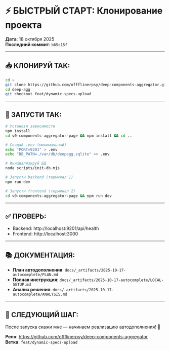# ⚡ БЫСТРЫЙ СТАРТ: Клонирование проекта

**Дата**: 18 октября 2025  
**Последний коммит**: `b65c15f`

---

## 📥 КЛОНИРУЙ ТАК:

```bash
cd ~
git clone https://github.com/offflinerpsy/deep-components-aggregator.git deep-agg
cd deep-agg
git checkout feat/dynamic-specs-upload
```

---

## 🚀 ЗАПУСТИ ТАК:

```bash
# Установи зависимости
npm install
cd v0-components-aggregator-page && npm install && cd ..

# Создай .env (минимальный)
echo "PORT=9201" > .env
echo "DB_PATH=./var/db/deepagg.sqlite" >> .env

# Инициализируй БД
node scripts/init-db.mjs

# Запусти backend (терминал 1)
npm run dev

# Запусти frontend (терминал 2)
cd v0-components-aggregator-page && npm run dev
```

---

## ✅ ПРОВЕРЬ:

- Backend: http://localhost:9201/api/health
- Frontend: http://localhost:3000

---

## 📚 ДОКУМЕНТАЦИЯ:

- **План автодополнения**: `docs/_artifacts/2025-10-17-autocomplete/PLAN.md`
- **Полная инструкция**: `docs/_artifacts/2025-10-17-autocomplete/LOCAL-SETUP.md`
- **Анализ решения**: `docs/_artifacts/2025-10-17-autocomplete/ANALYSIS.md`

---

## 🎯 СЛЕДУЮЩИЙ ШАГ:

После запуска скажи мне — начинаем реализацию автодополнения! 🚀

**Репо**: https://github.com/offflinerpsy/deep-components-aggregator  
**Ветка**: `feat/dynamic-specs-upload`
